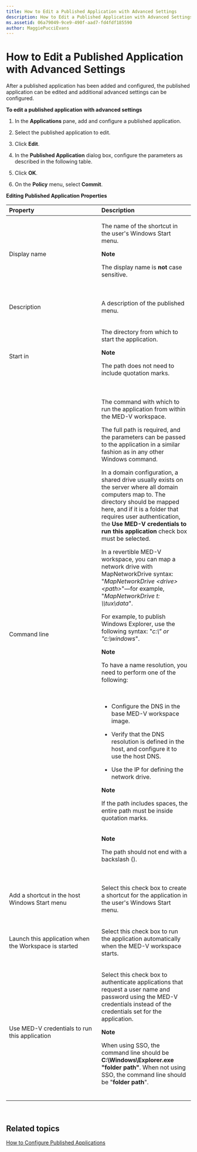 ```yaml
---
title: How to Edit a Published Application with Advanced Settings
description: How to Edit a Published Application with Advanced Settings
ms.assetid: 06a79049-9ce9-490f-aad7-fd4fdf185590
author: MaggiePucciEvans
---
```


# How to Edit a Published Application with Advanced Settings


After a published application has been added and configured, the published application can be edited and additional advanced settings can be configured.

**To edit a published application with advanced settings**

1.  In the **Applications** pane, add and configure a published application.

2.  Select the published application to edit.

3.  Click **Edit**.

4.  In the **Published Application** dialog box, configure the parameters as described in the following table.

5.  Click **OK**.

6.  On the **Policy** menu, select **Commit**.

**Editing Published Application Properties**

<table>
<colgroup>
<col width="50%" />
<col width="50%" />
</colgroup>
<thead>
<tr class="header">
<th align="left">Property</th>
<th align="left">Description</th>
</tr>
</thead>
<tbody>
<tr class="odd">
<td align="left"><p>Display name</p></td>
<td align="left"><p>The name of the shortcut in the user's Windows Start menu.</p>
<div class="alert">
<strong>Note</strong>  
<p>The display name is <strong>not</strong> case sensitive.</p>
</div>
<div>
 
</div></td>
</tr>
<tr class="even">
<td align="left"><p>Description</p></td>
<td align="left"><p>A description of the published menu.</p></td>
</tr>
<tr class="odd">
<td align="left"><p>Start in</p></td>
<td align="left"><p>The directory from which to start the application.</p>
<div class="alert">
<strong>Note</strong>  
<p>The path does not need to include quotation marks.</p>
</div>
<div>
 
</div></td>
</tr>
<tr class="even">
<td align="left"><p>Command line</p></td>
<td align="left"><p>The command with which to run the application from within the MED-V workspace.</p>
<p>The full path is required, and the parameters can be passed to the application in a similar fashion as in any other Windows command.</p>
<p>In a domain configuration, a shared drive usually exists on the server where all domain computers map to. The directory should be mapped here, and if it is a folder that requires user authentication, the <strong>Use MED-V credentials to run this application</strong> check box must be selected.</p>
<p>In a revertible MED-V workspace, you can map a network drive with MapNetworkDrive syntax: &quot;<em>MapNetworkDrive &lt;drive&gt; &lt;path&gt;</em>&quot;—for example, &quot;<em>MapNetworkDrive t: \\tux\data</em>&quot;.</p>
<p>For example, to publish Windows Explorer, use the following syntax: &quot;<em>c:\&quot; or &quot;c:\windows</em>&quot;.</p>
<div class="alert">
<strong>Note</strong>  
<p>To have a name resolution, you need to perform one of the following:</p>
</div>
<div>
 
</div>
<ul>
<li><p>Configure the DNS in the base MED-V workspace image.</p></li>
<li><p>Verify that the DNS resolution is defined in the host, and configure it to use the host DNS.</p></li>
<li><p>Use the IP for defining the network drive.</p></li>
</ul>
<div class="alert">
<strong>Note</strong>  
<p>If the path includes spaces, the entire path must be inside quotation marks.</p>
</div>
<div>
 
</div>
<div class="alert">
<strong>Note</strong>  
<p>The path should not end with a backslash ().</p>
</div>
<div>
 
</div></td>
</tr>
<tr class="odd">
<td align="left"><p>Add a shortcut in the host Windows Start menu</p></td>
<td align="left"><p>Select this check box to create a shortcut for the application in the user's Windows Start menu.</p></td>
</tr>
<tr class="even">
<td align="left"><p>Launch this application when the Workspace is started</p></td>
<td align="left"><p>Select this check box to run the application automatically when the MED-V workspace starts.</p></td>
</tr>
<tr class="odd">
<td align="left"><p>Use MED-V credentials to run this application</p></td>
<td align="left"><p>Select this check box to authenticate applications that request a user name and password using the MED-V credentials instead of the credentials set for the application.</p>
<div class="alert">
<strong>Note</strong>  
<p>When using SSO, the command line should be <strong>C:\Windows\Explorer.exe &quot;folder path&quot;</strong>. When not using SSO, the command line should be &quot;<strong>folder path</strong>&quot;.</p>
</div>
<div>
 
</div></td>
</tr>
</tbody>
</table>

 

## Related topics


[How to Configure Published Applications](how-to-configure-published-applicationsmedvv2.md)

 

 





